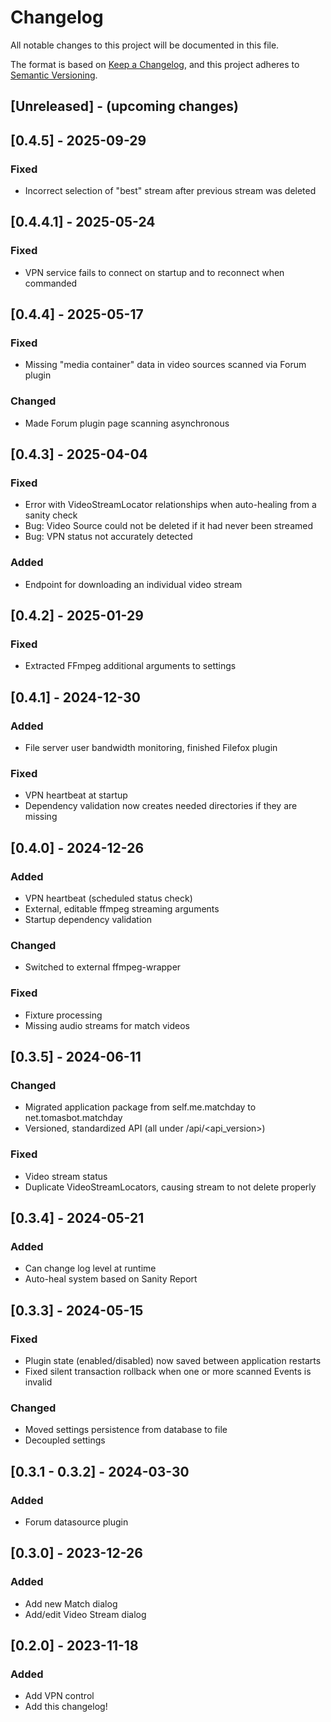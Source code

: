 # Changelog

All notable changes to this project will be documented in this file.

The format is based on [Keep a Changelog](https://keepachangelog.com/en/1.0.0/),
and this project adheres to [Semantic Versioning](https://semver.org/spec/v2.0.0.html).

## [Unreleased] - (upcoming changes)

## [0.4.5] - 2025-09-29

### Fixed

- Incorrect selection of "best" stream after previous stream was deleted

## [0.4.4.1] - 2025-05-24

### Fixed

- VPN service fails to connect on startup and to reconnect when commanded

## [0.4.4] - 2025-05-17

### Fixed

- Missing "media container" data in video sources scanned via Forum plugin

### Changed

- Made Forum plugin page scanning asynchronous

## [0.4.3] - 2025-04-04

### Fixed

- Error with VideoStreamLocator relationships when auto-healing from a sanity check
- Bug: Video Source could not be deleted if it had never been streamed
- Bug: VPN status not accurately detected

### Added

- Endpoint for downloading an individual video stream

## [0.4.2] - 2025-01-29

### Fixed

- Extracted FFmpeg additional arguments to settings

## [0.4.1] - 2024-12-30

### Added

- File server user bandwidth monitoring, finished Filefox plugin

### Fixed

- VPN heartbeat at startup
- Dependency validation now creates needed directories if they are missing

## [0.4.0] - 2024-12-26

### Added

- VPN heartbeat (scheduled status check)
- External, editable ffmpeg streaming arguments
- Startup dependency validation

### Changed

- Switched to external ffmpeg-wrapper

### Fixed

- Fixture processing
- Missing audio streams for match videos

## [0.3.5] - 2024-06-11

### Changed

- Migrated application package from self.me.matchday to net.tomasbot.matchday
- Versioned, standardized API (all under /api/<api_version>)

### Fixed

- Video stream status
- Duplicate VideoStreamLocators, causing stream to not delete properly

## [0.3.4] - 2024-05-21

### Added

- Can change log level at runtime
- Auto-heal system based on Sanity Report

## [0.3.3] - 2024-05-15

### Fixed

- Plugin state (enabled/disabled) now saved between application restarts
- Fixed silent transaction rollback when one or more scanned Events is invalid

### Changed

- Moved settings persistence from database to file
- Decoupled settings

## [0.3.1 - 0.3.2] - 2024-03-30

### Added

- Forum datasource plugin

## [0.3.0] - 2023-12-26

### Added

- Add new Match dialog
- Add/edit Video Stream dialog

## [0.2.0] - 2023-11-18

### Added

- Add VPN control
- Add this changelog!